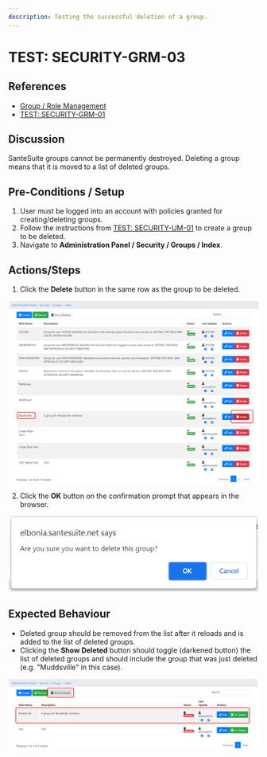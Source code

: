 ```yaml
---
description: Testing the successful deletion of a group.
---
```


# TEST: SECURITY-GRM-03

## References

* [Group / Role Management](../../../../../operations/security-administration/group-role-management.md)
* [TEST: SECURITY-GRM-01](test-security-grm-01-1.md)

## Discussion

SanteSuite groups cannot be permanently destroyed. Deleting a group means that it is moved to a list of deleted groups. 

## Pre-Conditions / Setup

1. User must be logged into an account with policies granted for creating/deleting groups.
2. Follow the instructions from [TEST: SECURITY-UM-01](../user-management-tests/test-security-um-01.md) to create a group to be deleted.
3. Navigate to **Administration Panel / Security / Groups / Index**.

## Actions/Steps

 1. Click the **Delete** button in the same row as the group to be deleted.

![](../../../../../../.gitbook/assets/image%20%28293%29.png)

2. Click the **OK** button on the confirmation prompt that appears in the browser.

![](../../../../../../.gitbook/assets/image%20%28321%29.png)

## Expected Behaviour

* Deleted group should be removed from the list after it reloads and is added to the list of deleted groups.
* Clicking the **Show Deleted** button should toggle \(darkened button\) the list of deleted groups and should include the group that was just deleted \(e.g. "Muddsville" in this case\).

![](../../../../../../.gitbook/assets/image%20%28319%29.png)

